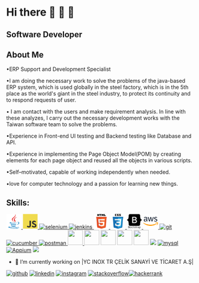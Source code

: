 # Hi there  👋 👋 👋 
## Software Developer
## About Me
•ERP Support and Development Specialist

•I am doing the necessary work to solve the problems of the java-based ERP system, which is used globally in the steel factory, which is in the 5th place as the world's giant in the steel industry, to protect its continuity and to respond requests of user. 

• I am contact with the users and make requirement analysis. In line with these analyzes, I carry out the necessary development works with the Taiwan software team to solve the problems.

•Experience in Front-end UI testing and Backend testing like Database and API.

•Experience in implementing the Page Object Model(POM) by creating elements for each page object and reused all the objects in various scripts.

•Self–motivated, capable of working independently when needed.

•love for computer technology and a passion for learning new things.

## Skills:
<p align="left">
</p>
<p align="left"> <a href="https://www.java.com" target="_blank" rel="noreferrer"> <img src="https://raw.githubusercontent.com/devicons/devicon/master/icons/java/java-original.svg" alt="java" width="40" height="40"/> </a> <a href="https://developer.mozilla.org/en-US/docs/Web/JavaScript" target="_blank" rel="noreferrer"> <img src="https://raw.githubusercontent.com/devicons/devicon/master/icons/javascript/javascript-original.svg" alt="javascript" width="40" height="40"/> </a> <a href="https://www.selenium.dev" target="_blank" rel="noreferrer"> <img src="https://raw.githubusercontent.com/detain/svg-logos/780f25886640cef088af994181646db2f6b1a3f8/svg/selenium-logo.svg" alt="selenium" width="40" height="40"/> </a>  <a href="https://www.jenkins.io" target="_blank" rel="noreferrer"> <img src="https://www.vectorlogo.zone/logos/jenkins/jenkins-icon.svg" alt="jenkins" width="40" height="40"/> </a> <a href="https://www.w3.org/html/" target="_blank" rel="noreferrer"> <img src="https://raw.githubusercontent.com/devicons/devicon/master/icons/html5/html5-original-wordmark.svg" alt="html5" width="40" height="40"/> </a>  <a href="https://www.w3schools.com/css/" target="_blank" rel="noreferrer"> <img src="https://raw.githubusercontent.com/devicons/devicon/master/icons/css3/css3-original-wordmark.svg" alt="css3" width="40" height="40"/> </a> <a href="https://getbootstrap.com" target="_blank" rel="noreferrer"> <img src="https://raw.githubusercontent.com/devicons/devicon/master/icons/bootstrap/bootstrap-plain-wordmark.svg" alt="bootstrap" width="40" height="40"/> </a>  <a href="https://aws.amazon.com" target="_blank" rel="noreferrer"> <img src="https://raw.githubusercontent.com/devicons/devicon/master/icons/amazonwebservices/amazonwebservices-original-wordmark.svg" alt="aws" width="40" height="40"/> </a> <a href="https://git-scm.com/" target="_blank" rel="noreferrer"> <img src="https://www.vectorlogo.zone/logos/git-scm/git-scm-icon.svg" alt="git" width="40" height="40"/> </a> 
<a href="https://cucumber.io/" target="_blank" rel="noreferrer"> <img src="https://cdn.jsdelivr.net/gh/devicons/devicon/icons/cucumber/cucumber-plain.svg" alt="cucumber" width="40" height="40"/> </a> <a href="https://www.postman.com/" target="_blank" rel="noreferrer"> <img src="https://www.vectorlogo.zone/logos/getpostman/getpostman-icon.svg" alt="postman" width="40" height="40"/> </a>
<a href="https://www.atlassian.com/" rel="nofollow">   <img src="https://camo.githubusercontent.com/bfbc57c2b7db6c411c0bee0fd5f15b80198d2f935cbe32e9c81681af6a126b3f/68747470733a2f2f63646e2e6a7364656c6976722e6e65742f67682f64657669636f6e732f64657669636f6e2f69636f6e732f6a6972612f6a6972612d6f726967696e616c2d776f72646d61726b2e737667" width="40" height="40" data-canonical-src="https://cdn.jsdelivr.net/gh/devicons/devicon/icons/jira/jira-original-wordmark.svg" style="max-width: 100%;"> </a> <a href="https://www.spring.io/" rel="nofollow"><img src="https://camo.githubusercontent.com/a8e2a5e36df66e1a1c36912287b4dbc5e72fa5d154ab191b7fc5c6e1f32fc8fd/68747470733a2f2f63646e2e6a7364656c6976722e6e65742f67682f64657669636f6e732f64657669636f6e2f69636f6e732f737072696e672f737072696e672d6f726967696e616c2d776f72646d61726b2e737667" width="40" height="40" data-canonical-src="https://cdn.jsdelivr.net/gh/devicons/devicon/icons/spring/spring-original-wordmark.svg" style="max-width: 100%;"></a> <a href="https://www.jquery.com/" rel="nofollow"><img src="https://camo.githubusercontent.com/552f8b420fd9fb0745cb094137dae4a2ba463ec5a1dc7fae6e10e0245a6982b0/68747470733a2f2f63646e2e6a7364656c6976722e6e65742f67682f64657669636f6e732f64657669636f6e2f69636f6e732f6a71756572792f6a71756572792d6f726967696e616c2d776f72646d61726b2e737667" width="40" height="40" data-canonical-src="https://cdn.jsdelivr.net/gh/devicons/devicon/icons/jquery/jquery-original-wordmark.svg" style="max-width: 100%;"></a> <a href="https://tomcat.apache.org/" rel="nofollow"><img src="https://camo.githubusercontent.com/e89c7790856698e4cbb4c807dd47d3af0d5d4fc8616038099f21899c40218f40/68747470733a2f2f63646e2e6a7364656c6976722e6e65742f67682f64657669636f6e732f64657669636f6e2f69636f6e732f746f6d6361742f746f6d6361742d6f726967696e616c2d776f72646d61726b2e737667" width="40" height="40" data-canonical-src="https://cdn.jsdelivr.net/gh/devicons/devicon/icons/tomcat/tomcat-original-wordmark.svg" style="max-width: 100%;"></a> <a href="https://www.oracle.com/" rel="nofollow"><img src="https://camo.githubusercontent.com/bf281611aa3b94a6c55a8da92d182d64a758e6d34b824a654967df1bff05ec7b/68747470733a2f2f63646e2e6a7364656c6976722e6e65742f67682f64657669636f6e732f64657669636f6e2f69636f6e732f6f7261636c652f6f7261636c652d6f726967696e616c2e737667" width="40" height="40" data-canonical-src="https://cdn.jsdelivr.net/gh/devicons/devicon/icons/oracle/oracle-original.svg" style="max-width: 100%;"></a>
<a href="https://www.postgresql.org/" rel="nofollow"><img src="https://camo.githubusercontent.com/133551795a35cb11f3936e70bad160a9cef8d7c38638f6e1c66367476f73ccfc/68747470733a2f2f7777772e766563746f726c6f676f2e7a6f6e652f6c6f676f732f706f737467726573716c2f706f737467726573716c2d617232312e737667" height="40" data-canonical-src="https://www.vectorlogo.zone/logos/postgresql/postgresql-ar21.svg" style="max-width: 100%;"></a>
<a href="https://www.mysql.com/"><img src="https://www.vectorlogo.zone/logos/mysql/mysql-ar21.svg" alt="mysql" width="40" height="40"></a>
<a href="https://www.mysql.com/"><img src="https://seeklogo.com/images/A/appium-logo-7A2DD5B4E3-seeklogo.com.png" alt="Appium" width="40" height="40"></a>
<a href="https://hibernate.org/" rel="nofollow"><img src="https://camo.githubusercontent.com/4c580bd88db24f95e766046cc647bd1ee627b82e42b3229a598fe120d64e828d/68747470733a2f2f7777772e766563746f726c6f676f2e7a6f6e652f6c6f676f732f68696265726e6174652f68696265726e6174652d617232312e737667" height="40" data-canonical-src="https://www.vectorlogo.zone/logos/hibernate/hibernate-ar21.svg" style="max-width: 100%;"> </a></p>


- 🔭 I’m currently working on |YC INOX TR ÇELİK SANAYİ VE TİCARET A.Ş|   


[<img src='https://cdn.jsdelivr.net/npm/simple-icons@3.0.1/icons/github.svg' alt='github' height='40'>](https://github.com/AdilEnverUygur)  [<img src='https://cdn.jsdelivr.net/npm/simple-icons@3.0.1/icons/linkedin.svg' alt='linkedin' height='40'>](https://www.linkedin.com/in/adilenver)  [<img src='https://cdn.jsdelivr.net/npm/simple-icons@3.0.1/icons/instagram.svg' alt='instagram' height='40'>](https://www.instagram.com/adiljan_anwar)  [<img src='https://cdn.jsdelivr.net/npm/simple-icons@3.0.1/icons/stackoverflow.svg' alt='stackoverflow' height='40'>](https://stackoverflow.com/users/17361264/adilenver)<a href="https://www.hackerrank.com/adiljan_anwar" rel="nofollow"><img src="https://camo.githubusercontent.com/c27e320bc0dd83da2ac9b3e89b20480c9896c4d732ce13a21bf09e77cbc4133a/68747470733a2f2f63646e2e6a7364656c6976722e6e65742f6e706d2f73696d706c652d69636f6e7340332e302e312f69636f6e732f6861636b657272616e6b2e737667" alt="hackerrank" height="40" data-canonical-src="https://cdn.jsdelivr.net/npm/simple-icons@3.0.1/icons/hackerrank.svg" style="max-width: 100%;"></a>







